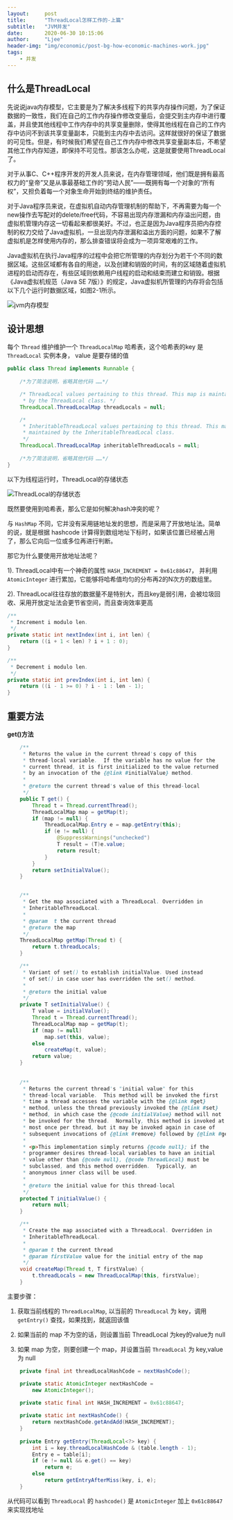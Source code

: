 ```yaml
---
layout:     post
title:      "ThreadLocal怎样工作的-上篇"
subtitle:   "JVM并发"
date:       2020-06-30 10:15:06
author:     "Ljee"
header-img: "img/economic/post-bg-how-economic-machines-work.jpg"
tags:
    - 并发
---
```



## 什么是ThreadLocal

先说说java内存模型，它主要是为了解决多线程下的共享内存操作问题，为了保证数据的一致性，我们在自己的工作内存操作修改变量后，会提交到主内存中进行覆盖，并且使其他线程中工作内存中的共享变量删除，使得其他线程在自己的工作内存中访问不到该共享变量副本，只能到主内存中去访问。这样就很好的保证了数据的可见性。但是，有时候我们希望在自己工作内存中修改共享变量副本后，不希望其他工作内存知道，即保持不可见性。那该怎么办呢，这是就要使用ThreadLocal了。

对于从事C、C++程序开发的开发人员来说，在内存管理领域，他们既是拥有最高权力的“皇帝”又是从事最基础工作的“劳动人民”——既拥有每一个对象的“所有权”，又担负着每一个对象生命开始到终结的维护责任。

对于Java程序员来说，在虚拟机自动内存管理机制的帮助下，不再需要为每一个new操作去写配对的delete/free代码，不容易出现内存泄漏和内存溢出问题，由虚拟机管理内存这一切看起来都很美好。不过，也正是因为Java程序员把内存控制的权力交给了Java虚拟机，一旦出现内存泄漏和溢出方面的问题，如果不了解虚拟机是怎样使用内存的，那么排查错误将会成为一项异常艰难的工作。

Java虚拟机在执行Java程序的过程中会把它所管理的内存划分为若干个不同的数据区域。这些区域都有各自的用途，以及创建和销毁的时间，有的区域随着虚拟机进程的启动而存在，有些区域则依赖用户线程的启动和结束而建立和销毁。根据《Java虚拟机规范（Java SE 7版）》的规定，Java虚拟机所管理的内存将会包括以下几个运行时数据区域，如图2-1所示。

![jvm内存模型](/img/arct/threadLocal/jvm-memory-model.png)

## 设计思想

每个 `Thread` 维护维护一个 `ThreadLocalMap` 哈希表，这个哈希表的key 是 `ThreadLocal` 实例本身， value 是要存储的值



```java
public class Thread implements Runnable {
   
    /*为了简洁说明，省略其他代码 ……*/

    /* ThreadLocal values pertaining to this thread. This map is maintained
     * by the ThreadLocal class. */
    ThreadLocal.ThreadLocalMap threadLocals = null;

    /*
     * InheritableThreadLocal values pertaining to this thread. This map is
     * maintained by the InheritableThreadLocal class.
     */
    ThreadLocal.ThreadLocalMap inheritableThreadLocals = null;
    
    /*为了简洁说明，省略其他代码 ……*/
}
```

以下为线程运行时，ThreadLocal的存储状态

[](https://app.diagrams.net/?lightbox=1&target=blank&highlight=0000ff&edit=_blank&layers=1&nav=1&title=JVM%E8%99%9A%E6%8B%9F%E6%9C%BA.drawio#R7V1bc6M4Fv41VM0%2BxCUhro8mcaZrqzPbM93VO7svU8SWbbqx8WJym1%2B%2FEkhcJGFwApjEzlRNYwEC9H06OufoHElD15vnX2N%2Ft76LFjjUdLB41tCNpusIuPrEJAe07CUr04FrZCWrOFhkZbAo%2BBr8jVkhYKUPwQLvKxcmURQmwa5aOI%2B2WzxPKmV%2BHEdP1cuWUVh96s5fYang69wPeSn%2FAlr%2B72CRrFk5tNzixCccrNbs4Y5uZSfu%2FfnPVRw9bNkTt9EWZ2c2Pq%2BGfeV%2B7S%2Bip1IRmmnoOo6iJDvaPF%2FjkLYtbzN%2BX%2FLCX1RD3jrZhOQHJIfp6duam60v0a9%2FXf3%2B8rz%2F12%2FbP%2BazhzuAr9jnP%2FrhA6vxx%2BNGm5maC7TpLT1wptrU0WaW5pFjqM1s%2BtPxeCvEeJtUXu4x2Af3%2FPXA8W%2BkS2%2F0z%2B93ijfq6%2FlIej6c0M93SQu4aTsgzTXT97jWvKmGpvPQ3%2B%2FZJY6tzQzN8zTP0mau5iDNu0lPOaWXB9rMoeX0FCkhx%2BDQE3QrJJ%2Fo3ccV6K3%2FPVCeeMtom1zt0x5ELgUQ7p5TJvDz5GhF%2F9XTryDPJs8jV5Jjx9WmNn2VKaRPUrxB%2FgHkk641d5q%2B963mekVVIiFT5mPawIA89GkdJPjrzp%2FTs09EXFT56ofBakuOQ7ykr%2FiI4yQgnXDKijfBYkHr9dZRHPxNvtPnN9KPZlID5sSvsOEgt8hz8HOp%2FzN6%2FIqjDU7iF3IJO2swUjE5ZvHfT4VIQLxsXZIG0GSFPhNEq7zqgo%2FkgFHyCHqaEj0PUWeGNAek3dZM8bJKJRxB0qMJso6RMuFW8wzGV2cmgUtaLVEjOCcNj%2BNDGMaYkNTPeialxi4KtknaOqanmTe0rock2jNQOcbs2bAvgKGIMJQRhiqE9Q4A%2Ft1fJzf4IQRf479%2B%2FxEmj%2F%2F9dqOQyL%2F88B%2F9FFPSZ1NwpzcUIIpg2nmpcJx1JJOV7yTLZC6UyDf7dBxe%2B%2FEeJxXB9JAsrxxZDvE79zt%2FqxRo8yiM4kyYxav7XyzyLNKSoPj3H2ktIBV8S38ThC%2FZ1aQKf0MlDKtojcNHTMlIzm0xeXPhfFZf6aprVSVB7K%2BCbURf1d%2FuqW5yr65ILN0E8zjaR0SyEXb5hDvq2%2Fw4IGItPaQPuNrjOFiWvrAk2k0m2tmJrOXomW0Ub6hszM89MabSkwYA2ZkQJ6SPXpGGnwfbVXZS51XSrn0VENG9ZbeBypkkJu%2B2JI%2FhD9zi7OxTFC9qqiw0oSsBU900sy8uHzBYF8F%2BF%2FoM0mAbBvxJyzDyE%2BHxIrmO6CoZC0lHyIjIyamWeA3jWI3UqfbF%2Bt5eL52qwkklm5BCNqG%2BZBOS2gcviN7MfkZxso5W0dYPZ0WpV1UIims%2BR9GONd8PQswXNpzTQaDauPg5SP4sHf%2BHVkX08%2BzXzTOrOf3xwn9syef%2BWf5Ruov%2BLG5Lf%2FH7aOe5zrhKvg6B9C8HmH7sK%2BAlDRY9xHN84DpmHSV%2BvMKH6tMNNV9iHPpJ8Fh9u87hNy3FOCAQgtg0O3q4DPHzlFpiXVBgGYShCpYC5gkyrArUDUCnv74QUUtahuotOYWy2gzTLLENTgC0DvON%2FBBrGwtn7DdSht36heprhWi6sgGsCKcrqBtutZbsE9iNAvfyN3k9HY1mNhbMg81SfJ%2FE0U9c4tnCdu9TnmVnuB9AFwwQU6UHC5S9vfVMu2BF90PFlWsCAQ8TyOMFfQlZl%2B3CWlFLDIW1kpmQoGp42qnBbFHjJTOGnRttOivZwI2WSBU9piGUUWBF7S0WFV2qoix34NAfq9QNkB3PI6L98Ysq5EGMPLdMcb35lOufoslTZRm9MfTvcejlapXwZXGUkB4dbdlzlUZzhZL0r09K2lwg5JQ0XIUKY7sKA9rpiZGKIUzhCjFTf4eZMhKpLOG3CRZHv0eW1ShYUAvBsjCxszAU3OlP0HA5m6MKVajqCkFj9SZnFILmeFV1UN2lb%2FXAbqkeQPekKqXsQewFhUK1s%2FSyapdrckq1rlbvPIG615MaZ%2FGuU6hxojaQUag3Nc5WSmT3WpumgpgcUI3ApFoAkcVUWM%2B0aebjvNWmskl6xqLZRvnE1YiEs9zFR%2Bo1OJX177YU1Sc1%2Fl11NxX09To%2FG528ylxsN37qMWbTxp32Xdeykd9N38WQ9F57yL4L8w5YaMu2I3ddlcPPsnoCHdagLghn1QRUJq4vwjkH2DREfE8vml%2BlJp%2BVbNbRexDOuhy18A1vduTReC%2BL4O935NKSrCbd94Y6ZaQLL%2FL5oHxG6NTyWVf4QOl8vscHY5BGpNg0IiVTnsmoTIS2hPS3jN4XBhxggO5KAzQ4OQGOiweR8L3DRHovSAXTGPsdg23NHXy%2F7Ga09rGznA%2Fq5QKWZEoZBjo13Cr3paO5bhqcZVGF271lGpo3LUVpKYeAr4k%2F%2F9kx6PeOaZjNcyZtQF86czwfFHTbkO3nEYDezkMi9%2Fpa9H%2FLVBJihfHuf6GCqK3bkrBXEcEclAiOggg8sE8C%2BRMmCF0k%2BkGJjsyWITX9YaqysHmMdWZGO7fpzNSM6%2Bomc4gSqT9VdO4vcbSK%2FQ2p85qATRtfB3%2FgVbBPDy89%2FJCwV%2FEBFdkAgzDCUIh7ETY6%2F7urbRmWFeELIZ9vl4mSAgwUHgxdGRBt9OXCMFpM%2Fb0lKF0M5DDpf2%2FipVEzlXO6NkQtKPeRR446RFg1epX2lsx5SwFXbxHiSKEGnJNcPw4tCGwuvk8GmNqL7rg0FSPT5Mkx9dJMqRuuPPw7ZLCHaf7NVJt6pVyNIUOlmtJzmgOlegNbGJFMGWmlOsfdJt2PRkABtQxsaq%2B7RlpiUefcBdjDwEJFLOPAyKpcLyZ1tXqztIMWGTiji1PsDaXmBIVBc6dMeRpEQgRvFyyq6CZN3KRxmq1izQdMQ1CFQGUf0t9EF6P3a8PJyzHGCsh52VvDlRwomSDi5GhN1Lkigl2a0IFQqKvn0CdLb%2BbrJaGikwi77iPnHJsolqD4k9IhxDi61sR0bGviIJGbfAmFobgpB2%2BcY2RmD7wx9IleG6V3PFkMMLFPHcMpa73f1jH2F58jorCkqiygYZvZjIRnp45NO43iNOj6AsQAyhVgCZtX5CvbchJ19j6k7DeZ1k%2FBJvRTpauip%2Fkxt3T1lHJhsPvE6UeOv79ZuQJqgrFaHCGhx1D5qh2VeuX0pV9B0LWzTXI95D35oGMhTwB%2BbdPbx637oMstDxQtD%2FtrebOFqvBa1baSj%2FQdxwt%2Fy7ORKvlCluWhisSu6sKO7Rw9ppcUjlwpbqNuvFam1%2BE%2BjPoqKJxEtk0Acos%2FYUqh7RjgVsU%2FGjqAv076kzKFPjtOaZsnS45J2rYwZ9%2BHtD3c9uOTtkAVcqFTLWZqFQcfzdlzGCVbhAlYEk7DrpQDFYKHQtCMS4%2FLFvXV%2FGToQuJ8tQvl%2BMOBIWghorLJ6lo1o7bBXj2NfbghdUHSOyrXsquSN72lyUOgmCHqVtKPPHUi49FBvUyJSX9DAJQV7tmW1zw%2Bqa9YLa1TILiaZE5sCA1inNrp%2F51KV7LdCVFiyT%2FAcm3LNgypY5nGJL%2BX%2Fl%2BR%2Bo%2BMieMgWwcuAjoiT%2BwtuQmqrNmG1cnqVx0jPQPRXlFaUEw4I69XVfaStFyR6m1iIF%2FSRJymX2IrnaaXONkflwRXvm5PSsQi%2F5fIo1K%2Fe1vrCkLVakcZRpQE5MzSn1fJUYZeQDqtBZZAzuroBeQ8y6IuZWJIkI9GWbVCTY8oy5r%2BTzxmIa%2FyyPQHHxJ0%2FlOrm3LoU3b4TvBCyHX77W7CzMLJAWuxSNdbZ%2BTBRNeOmJPvcIaINVvz2h1tM%2FyZIXAq%2FyQCRpU9rl2toq1HEgrhO44YutqzSxKqQu7UdunA1qchtkxr6xNSvbivfop6dzWO3ABFzR1vYAMUyaLzHAzQOiBqDNCqwBINUCj1rVEZoOhigPZqgDZwqcE0kckzrAGKLgZoFyAfjfKwBqgi9%2BasDNAG%2BEZmgCpyb87MAG3qbiMzQA29WbE9iSHgGKM0BIxzNwQywozJEDDO0xCoA%2BIjGgLKJOaLIdCZjtjApZEbAqrUs4shcDTIIzcEFOs%2BnJUh0ADfyAwB4%2BwNgabuNjZDYKwzAmI82ggijy25rfKIbii12skiuhmmh3X1YVvOkTOPhmKZddgwF5bFUJFMtfRwf0HWdgtLs0StsllBaTNfB%2BHis%2F8SPdA33dP16%2FgveeubChlFfYSJ2%2BKmbDG87DFp%2FC%2F%2BwhsfCkV3%2FnPlws%2F%2BPuEvGIWhv%2BMbb9IbN368CrZelCTRhl3Uof7jHLWXoC4H3qiD7HszeuwWoQFs8HzN4JjQ%2FFOP7Uz5OV3o4sYoSv5gn0iLInLvMkwDENZkSMVbjW2mVBv37ZGWuqaRBuYN3b%2FS9GDxOw0K30UxGW%2B3ZKj3gxQ1TIjxhPeJSksWFrN%2BVYZFTVgIR1sefZVo672B3SJx8AJ2N2DzVMHTgd1iObEL2N2ArdoiYliwW6xGdgG7G7AhaDlq94e2bBkc9EVfIH8r5EihqA8KOTcATrL7O8i2B%2Bf%2F1G39vi5toqnJG6fnW5J3t3F6%2Bc7u9k7Pbzywdzr1PKVbplPrN9s7HXSxd3ppBuCOrhzd5QbpA5g5TYZsf45bU9VBhGa6LM3QWTB1nhbfHE2NmrMKe4ymFpcUsF%2B7IJQprARji4sF9R1NrVhXryQtZI9gR2sFH1r4V9EpOhQyTTHcVdc2BHpLb1pvG3lBPv9ds5NXvkV0D1t3wYOipSvJVkgjfVziiGeRNosjs0YcDbNHGOSL4w5EkSIRp5kk9Yp1R%2FTpnQXo3bBAXrdkLCwo9XH7qD7%2B%2FuljvBv6tN6dYrQLfkCoWMF%2F6BU%2FzKMW8f%2BAcZZm80LCA8dZmkf6tkYQ0tFFnGUdEB9xxQ%2Br3pd1ibPsIASvgUsjX%2FHDUgVvXOIsjwV55Ct%2BKBZdP6s4ywb4RhZnacmupzOLs2zqbiOLs7RahPWMYuWFI8yAXjOurN7X1B65JZAxZkyWgCUnXJyDJVAHxEfMuLJUfoyLJdCZktjApZFnXFkq78zFEjgW5JFnXCnSHM7KEmiAb2SWgGKbgTOzBJq628gsAcUuPBJWo1h6YSyWgC17JjoeHUZuCbTYnWVgS0CRpHQOlkDD9kgfyhJQ5iFdLIHOlMQGLo3cElAmLl0sgWNBHrklYMsOn7OyBBrgG5slIPtuzswSaOpuY7MEZHdKacw7pOS%2BJn74nigkpmp0c%2BZ4Psr4YeQo7I9h44d5Ytclfnjo%2BGGOaXPoX9aNThb6x0k6wsjR9x8Ayucjxs8COd1jLCw44%2FhhbsSOnz7ytvJl%2BhRMmRWlXbLJcFGJT1dgQnteS1IdxamOmLPw9%2BtcE5J4en0NQOrPUybwhfdpwiFXXUnR%2FCF%2BzGvrm5Rc62sR0%2F5WTqa3TuPYfyldwBK%2Fi5rFTUqkfWeNMr8br3fZLrF114v72h57fe6WLjpc9olF9%2Bsiuc85nDnWe48sy3fSPx330h37GSPa581mIUlv7Y8ywW13wlo%2B%2FdOF7ocmlmkXu6FXq2%2BbLCvuhl5M7jRkyx4rPkz3OPFhHCluxOtdExy83rLfdv1Q4uZwFmJf4uZ9iI0GEVEITXSc0DzBnmcQtE5py%2BY9Oxc3UPQ6W6KHq3UCvjOQTIHAEV4ZHO7E0g18bYD6G%2Bw33jCUnJBd8t%2BKabKZozkzzbO1mak5t5pr0YPprea59JQHtamCzzyAJOCLMuZlxafEEZ2wKb4k9nfru2iB6cv%2FHw%3D%3D)
![ThreadLocal的存储状态](/img/arct/threadLocal/threadlocal-storage-state.png)

既然要使用到哈希表，那么它是如何解决hash冲突的呢？

与 `HashMap` 不同，它并没有采用链地址发的思想，而是采用了开放地址法。简单的说，就是根据 hashcode 计算得到数组地址下标时，如果该位置已经被占用了，那么它向后一位或多位再进行判断。


那它为什么要使用开放地址法呢？

1). ThreadLocal中有一个神奇的属性 `HASH_INCREMENT = 0x61c88647`， 并利用 `AtomicInteger` 进行累加，它能够将哈希值均匀的分布再2的N次方的数组里。

2). ThreadLocal往往存放的数据量不是特别大，而且key是弱引用，会被垃圾回收、采用开放定址法会更节省空间，而且查询效率更高


```java
/**
 * Increment i modulo len.
 */
private static int nextIndex(int i, int len) {
    return ((i + 1 < len) ? i + 1 : 0);
}

/**
 * Decrement i modulo len.
 */
private static int prevIndex(int i, int len) {
    return ((i - 1 >= 0) ? i - 1 : len - 1);
}

```

## 重要方法


**get()方法**

```java
    /**
     * Returns the value in the current thread's copy of this
     * thread-local variable.  If the variable has no value for the
     * current thread, it is first initialized to the value returned
     * by an invocation of the {@link #initialValue} method.
     *
     * @return the current thread's value of this thread-local
     */
    public T get() {
        Thread t = Thread.currentThread();
        ThreadLocalMap map = getMap(t);
        if (map != null) {
            ThreadLocalMap.Entry e = map.getEntry(this);
            if (e != null) {
                @SuppressWarnings("unchecked")
                T result = (T)e.value;
                return result;
            }
        }
        return setInitialValue();
    }


    /**
     * Get the map associated with a ThreadLocal. Overridden in
     * InheritableThreadLocal.
     *
     * @param  t the current thread
     * @return the map
     */
    ThreadLocalMap getMap(Thread t) {
        return t.threadLocals;
    }

    /**
     * Variant of set() to establish initialValue. Used instead
     * of set() in case user has overridden the set() method.
     *
     * @return the initial value
     */
    private T setInitialValue() {
        T value = initialValue();
        Thread t = Thread.currentThread();
        ThreadLocalMap map = getMap(t);
        if (map != null)
            map.set(this, value);
        else
            createMap(t, value);
        return value;
    }
    
    
    /**
     * Returns the current thread's "initial value" for this
     * thread-local variable.  This method will be invoked the first
     * time a thread accesses the variable with the {@link #get}
     * method, unless the thread previously invoked the {@link #set}
     * method, in which case the {@code initialValue} method will not
     * be invoked for the thread.  Normally, this method is invoked at
     * most once per thread, but it may be invoked again in case of
     * subsequent invocations of {@link #remove} followed by {@link #get}.
     *
     * <p>This implementation simply returns {@code null}; if the
     * programmer desires thread-local variables to have an initial
     * value other than {@code null}, {@code ThreadLocal} must be
     * subclassed, and this method overridden.  Typically, an
     * anonymous inner class will be used.
     *
     * @return the initial value for this thread-local
     */
    protected T initialValue() {
        return null;
    }

    /**
     * Create the map associated with a ThreadLocal. Overridden in
     * InheritableThreadLocal.
     *
     * @param t the current thread
     * @param firstValue value for the initial entry of the map
     */
    void createMap(Thread t, T firstValue) {
        t.threadLocals = new ThreadLocalMap(this, firstValue);
    }

```


主要步骤：

1) 获取当前线程的 `ThreadLocalMap`, 以当前的 `ThreadLocal` 为 key，调用 `getEntry()` 查找，如果找到，就返回该值

2) 如果当前的 map 不为空的话，则设置当前 ThreadLocal 为key的value为 null

3) 如果 map 为空，则要创建一个 map，并设置当前 `ThreadLocal` 为 key,value 为 null

```java
    private final int threadLocalHashCode = nextHashCode();

    private static AtomicInteger nextHashCode =
        new AtomicInteger();

    private static final int HASH_INCREMENT = 0x61c88647;
    
    private static int nextHashCode() {
        return nextHashCode.getAndAdd(HASH_INCREMENT);
    }
    
    private Entry getEntry(ThreadLocal<?> key) {
        int i = key.threadLocalHashCode & (table.length - 1);
        Entry e = table[i];
        if (e != null && e.get() == key)
            return e;
        else
            return getEntryAfterMiss(key, i, e);
    }

```

 从代码可以看到 `ThreadLocal` 的 `hashcode()` 是 `AtomicInteger` 加上 `0x61c88647` 来实现找地址




